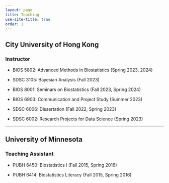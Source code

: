 ```yaml
---
layout: page
title: Teaching
use-site-title: true
order: 1
---
```


## City University of Hong Kong

### Instructor

- BIOS 5802: Advanced Methods in Biostatistics (Spring 2023, 2024)
  
- SDSC 3105: Bayesian Analysis (Fall 2023)
  
- BIOS 8001: Seminars on Biostatistics (Fall 2023, Spring 2024)
  
- BIOS 6903: Communication and Project Study (Summer 2023)
  
- SDSC 6006: Dissertation (Fall 2022, Spring 2023)
  
- SDSC 6002: Research Projects for Data Science (Spring 2023)

---

## University of Minnesota

### Teaching Assistant

- PUBH 6450: Biostatistics I (Fall 2015, Spring 2016)
  
- PUBH 6414: Biostatistics Literacy (Fall 2015, Spring 2016)

